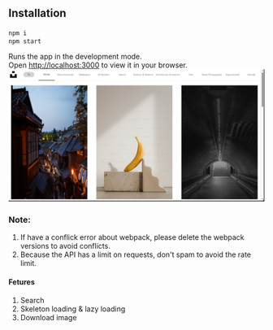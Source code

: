 
## Installation
```shell
npm i
npm start 
```

Runs the app in the development mode.\
Open [http://localhost:3000](http://localhost:3000) to view it in your browser.
<img src="demo.png">
### Note:
1.  If have a conflick error about webpack, please delete the webpack versions to avoid conflicts.
2.  Because the API has a limit on requests, don't spam to avoid the rate limit.

#### Fetures
1. Search
2. Skeleton loading & lazy loading
3. Download image
   
